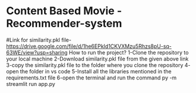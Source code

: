 # Content Based Movie -Recommender-system
#Link for similarity.pkl file- https://drive.google.com/file/d/1he6EPkId1CKVXMzu5Rhzs8pU-sq-63WE/view?usp=sharing
How to run the project?
1-Clone the repository to your local machine
2-Download similarity.pkl file from the given above link
3-copy the similarity.pkl file to the folder where you clone the repository
4- open the folder in vs code
5-Install all the libraries mentioned in the requirements.txt file 
6-open the terminal and run the command  py -m streamlit run app.py


